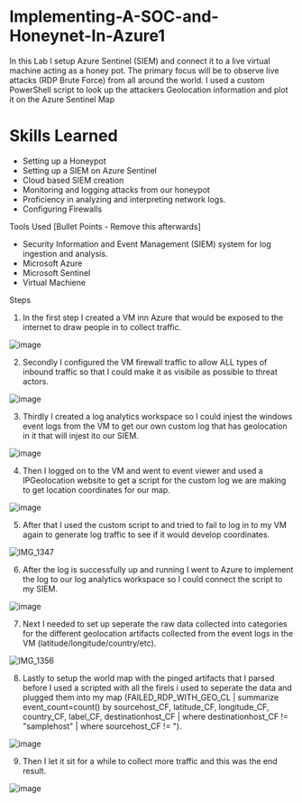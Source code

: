 # Implementing-A-SOC-and-Honeynet-In-Azure1
 In this Lab I setup Azure Sentinel (SIEM) and connect it to a live virtual machine acting as a honey pot. The primary focus will be to observe live attacks (RDP Brute Force) from all around the world. I used a custom PowerShell script to look up the attackers Geolocation information and plot it on the Azure Sentinel Map


# Skills Learned
- Setting up a Honeypot 
- Setting up a SIEM on Azure Sentinel
- Cloud based SIEM creation
- Monitoring and logging attacks from our honeypot
- Proficiency in analyzing and interpreting network logs.
- Configuring Firewalls 

   

Tools Used
[Bullet Points - Remove this afterwards]

- Security Information and Event Management (SIEM) system for log ingestion and analysis.
- Microsoft Azure
- Microsoft Sentinel
- Virtual Machiene

Steps
1. In the first step I created a VM inn Azure that would be exposed to the internet to draw people in to collect traffic.

![image](https://github.com/hinksmon/Implementing-A-SOC-and-Honeynet-In-Azure1/assets/162920003/0238c341-12c6-4af6-86bd-3476ea9a0d80)


2. Secondly I configured the VM firewall traffic to allow ALL types of inbound traffic so that I could make it as visibile as possible to threat actors.

![image](https://github.com/hinksmon/Implementing-A-SOC-and-Honeynet-In-Azure1/assets/162920003/ef84e7a6-dda2-4930-8673-8b44ee68c544)


3. Thirdly I created a log analytics workspace so I could injest the windows event logs from the VM to get our own custom log that has geolocation in it that will injest ito our SIEM.

![image](https://github.com/hinksmon/Implementing-A-SOC-and-Honeynet-In-Azure1/assets/162920003/3c2a853d-6c1e-44d5-ad0d-1730122380d5)


4. Then I logged on to the VM and went to event viewer and used a IPGeolocation website to get a script for the custom log we are making to get location coordinates for our map.

![image](https://github.com/hinksmon/Implementing-A-SOC-and-Honeynet-In-Azure1/assets/162920003/392fbb0c-f889-49f7-9b7f-e29cc4b26de2)


5.  After that I used the custom script to and tried to fail to log in to my VM again to generate log traffic to see if it would develop coordinates.

![IMG_1347](https://github.com/hinksmon/Implementing-A-SOC-and-Honeynet-In-Azure1/assets/162920003/bc806de0-30f8-453d-a947-b55c5e608f5a)


6.  After the log is successfully up and running I went to Azure to implement the log to our log analytics workspace so I could connect the script to my SIEM.

![image](https://github.com/hinksmon/Implementing-A-SOC-and-Honeynet-In-Azure1/assets/162920003/20bb82f0-62a8-4728-8eab-840349f2c7a7)


7.  Next I needed to set up seperate the raw data collected into categories for the different geolocation artifacts collected from the event logs in the VM (latitude/longitude/country/etc).


![IMG_1356](https://github.com/hinksmon/Implementing-A-SOC-and-Honeynet-In-Azure1/assets/162920003/4ad0ac2e-31e5-4b98-a829-88e740566d92)


8. Lastly to setup the world map with the pinged artifacts that I parsed before I used a scripted with all the firels i used to seperate the data and plugged them into my map (FAILED_RDP_WITH_GEO_CL | summarize event_count=count() by sourcehost_CF, latitude_CF, longitude_CF, country_CF, label_CF, destinationhost_CF
| where destinationhost_CF != "samplehost"
| where sourcehost_CF != ").

![image](https://github.com/hinksmon/Implementing-A-SOC-and-Honeynet-In-Azure1/assets/162920003/25de029d-3fca-45c2-b1eb-f1e7662d4498)


9. Then I let it sit for a while to collect more traffic and this was the end result.


![image](https://github.com/hinksmon/Implementing-A-SOC-and-Honeynet-In-Azure1/assets/162920003/dc09caa3-254a-48e0-94fe-a170d95827c5)

